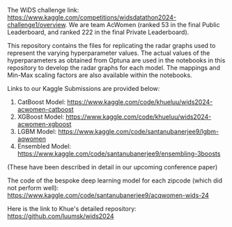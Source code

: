 The WiDS challenge link: https://www.kaggle.com/competitions/widsdatathon2024-challenge1/overview.
We are team AcWomen (ranked 53 in the final Public Leaderboard, and ranked 222 in the final Private Leaderboard).

This repository contains the files for replicating the radar graphs used to represent the varying hyperparameter values.
The actual values of the hyperparameters as obtained from Optuna are used in the notebooks in this repository to develop the radar graphs for each model.
The mappings and Min-Max scaling factors are also available within the notebooks.

Links to our Kaggle Submissions are provided below:
1) CatBoost Model: https://www.kaggle.com/code/khueluu/wids2024-acwomen-catboost
2) XGBoost Model: https://www.kaggle.com/code/khueluu/wids2024-acwomen-xgboost
3) LGBM Model: https://www.kaggle.com/code/santanubanerjee9/lgbm-aqwomen
4) Ensembled Model: https://www.kaggle.com/code/santanubanerjee9/ensembling-3boosts

(These have been described in detail in our upcoming conference paper)

The code of the bespoke deep learning model for each zipcode (which did not perform well): https://www.kaggle.com/code/santanubanerjee9/acqwomen-wids-24

Here is the link to Khue's detailed repository: https://github.com/luumsk/wids2024
